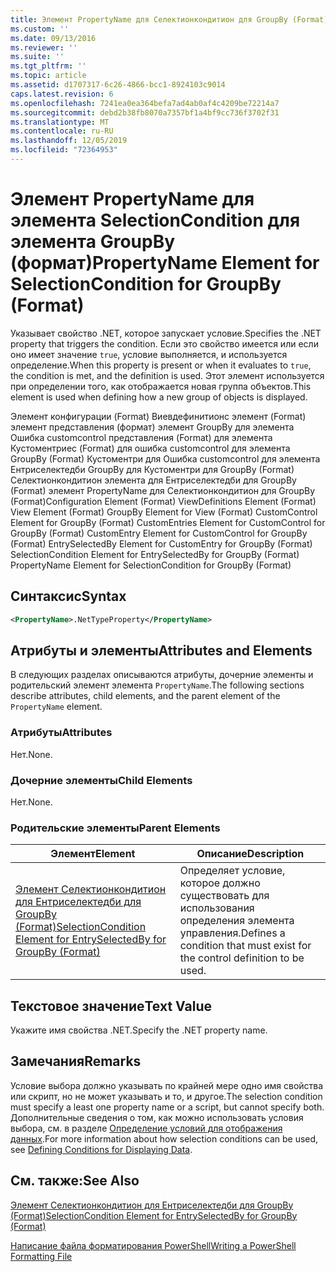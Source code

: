 ```yaml
---
title: Элемент PropertyName для Селектионкондитион для GroupBy (Format) | Документация Майкрософт
ms.custom: ''
ms.date: 09/13/2016
ms.reviewer: ''
ms.suite: ''
ms.tgt_pltfrm: ''
ms.topic: article
ms.assetid: d1707317-6c26-4866-bcc1-8924103c9014
caps.latest.revision: 6
ms.openlocfilehash: 7241ea0ea364befa7ad4ab0af4c4209be72214a7
ms.sourcegitcommit: debd2b38fb8070a7357bf1a4bf9cc736f3702f31
ms.translationtype: MT
ms.contentlocale: ru-RU
ms.lasthandoff: 12/05/2019
ms.locfileid: "72364953"
---
```

# <a name="propertyname-element-for-selectioncondition-for-groupby-format"></a><span data-ttu-id="a40bf-102">Элемент PropertyName для элемента SelectionCondition для элемента GroupBy (формат)</span><span class="sxs-lookup"><span data-stu-id="a40bf-102">PropertyName Element for SelectionCondition for GroupBy (Format)</span></span>

<span data-ttu-id="a40bf-103">Указывает свойство .NET, которое запускает условие.</span><span class="sxs-lookup"><span data-stu-id="a40bf-103">Specifies the .NET property that triggers the condition.</span></span> <span data-ttu-id="a40bf-104">Если это свойство имеется или если оно имеет значение `true`, условие выполняется, и используется определение.</span><span class="sxs-lookup"><span data-stu-id="a40bf-104">When this property is present or when it evaluates to `true`, the condition is met, and the definition is used.</span></span> <span data-ttu-id="a40bf-105">Этот элемент используется при определении того, как отображается новая группа объектов.</span><span class="sxs-lookup"><span data-stu-id="a40bf-105">This element is used when defining how a new group of objects is displayed.</span></span>

<span data-ttu-id="a40bf-106">Элемент конфигурации (Format) Виевдефинитионс элемент (Format) элемент представления (формат) элемент GroupBy для элемента Ошибка customcontrol представления (Format) для элемента Кустоментриес (Format) для ошибка customcontrol для элемента GroupBy (Format) Кустоментри для Ошибка customcontrol для элемента Ентриселектедби GroupBy для Кустоментри для GroupBy (Format) Селектионкондитион элемента для Ентриселектедби для GroupBy (Format) элемент PropertyName для Селектионкондитион для GroupBy (Format)</span><span class="sxs-lookup"><span data-stu-id="a40bf-106">Configuration Element (Format) ViewDefinitions Element (Format) View Element (Format) GroupBy Element for View (Format) CustomControl Element for GroupBy (Format) CustomEntries Element for CustomControl for GroupBy (Format) CustomEntry Element for CustomControl for GroupBy (Format) EntrySelectedBy Element for CustomEntry for GroupBy (Format) SelectionCondition Element for EntrySelectedBy for GroupBy (Format) PropertyName Element for SelectionCondition for GroupBy (Format)</span></span>

## <a name="syntax"></a><span data-ttu-id="a40bf-107">Синтаксис</span><span class="sxs-lookup"><span data-stu-id="a40bf-107">Syntax</span></span>

```xml
<PropertyName>.NetTypeProperty</PropertyName>
```

## <a name="attributes-and-elements"></a><span data-ttu-id="a40bf-108">Атрибуты и элементы</span><span class="sxs-lookup"><span data-stu-id="a40bf-108">Attributes and Elements</span></span>

<span data-ttu-id="a40bf-109">В следующих разделах описываются атрибуты, дочерние элементы и родительский элемент элемента `PropertyName`.</span><span class="sxs-lookup"><span data-stu-id="a40bf-109">The following sections describe attributes, child elements, and the parent element of the `PropertyName` element.</span></span>

### <a name="attributes"></a><span data-ttu-id="a40bf-110">Атрибуты</span><span class="sxs-lookup"><span data-stu-id="a40bf-110">Attributes</span></span>

<span data-ttu-id="a40bf-111">Нет.</span><span class="sxs-lookup"><span data-stu-id="a40bf-111">None.</span></span>

### <a name="child-elements"></a><span data-ttu-id="a40bf-112">Дочерние элементы</span><span class="sxs-lookup"><span data-stu-id="a40bf-112">Child Elements</span></span>

<span data-ttu-id="a40bf-113">Нет.</span><span class="sxs-lookup"><span data-stu-id="a40bf-113">None.</span></span>

### <a name="parent-elements"></a><span data-ttu-id="a40bf-114">Родительские элементы</span><span class="sxs-lookup"><span data-stu-id="a40bf-114">Parent Elements</span></span>

|<span data-ttu-id="a40bf-115">Элемент</span><span class="sxs-lookup"><span data-stu-id="a40bf-115">Element</span></span>|<span data-ttu-id="a40bf-116">Описание</span><span class="sxs-lookup"><span data-stu-id="a40bf-116">Description</span></span>|
|-------------|-----------------|
|[<span data-ttu-id="a40bf-117">Элемент Селектионкондитион для Ентриселектедби для GroupBy (Format)</span><span class="sxs-lookup"><span data-stu-id="a40bf-117">SelectionCondition Element for EntrySelectedBy for GroupBy (Format)</span></span>](./selectioncondition-element-for-entryselectedby-for-groupby-format.md)|<span data-ttu-id="a40bf-118">Определяет условие, которое должно существовать для использования определения элемента управления.</span><span class="sxs-lookup"><span data-stu-id="a40bf-118">Defines a condition that must exist for the control definition to be used.</span></span>|

## <a name="text-value"></a><span data-ttu-id="a40bf-119">Текстовое значение</span><span class="sxs-lookup"><span data-stu-id="a40bf-119">Text Value</span></span>

<span data-ttu-id="a40bf-120">Укажите имя свойства .NET.</span><span class="sxs-lookup"><span data-stu-id="a40bf-120">Specify the .NET property name.</span></span>

## <a name="remarks"></a><span data-ttu-id="a40bf-121">Замечания</span><span class="sxs-lookup"><span data-stu-id="a40bf-121">Remarks</span></span>

<span data-ttu-id="a40bf-122">Условие выбора должно указывать по крайней мере одно имя свойства или скрипт, но не может указывать и то, и другое.</span><span class="sxs-lookup"><span data-stu-id="a40bf-122">The selection condition must specify a least one property name or a script, but cannot specify both.</span></span> <span data-ttu-id="a40bf-123">Дополнительные сведения о том, как можно использовать условия выбора, см. в разделе [Определение условий для отображения данных](./defining-conditions-for-displaying-data.md).</span><span class="sxs-lookup"><span data-stu-id="a40bf-123">For more information about how selection conditions can be used, see [Defining Conditions for Displaying Data](./defining-conditions-for-displaying-data.md).</span></span>

## <a name="see-also"></a><span data-ttu-id="a40bf-124">См. также:</span><span class="sxs-lookup"><span data-stu-id="a40bf-124">See Also</span></span>

[<span data-ttu-id="a40bf-125">Элемент Селектионкондитион для Ентриселектедби для GroupBy (Format)</span><span class="sxs-lookup"><span data-stu-id="a40bf-125">SelectionCondition Element for EntrySelectedBy for GroupBy (Format)</span></span>](./selectioncondition-element-for-entryselectedby-for-groupby-format.md)

[<span data-ttu-id="a40bf-126">Написание файла форматирования PowerShell</span><span class="sxs-lookup"><span data-stu-id="a40bf-126">Writing a PowerShell Formatting File</span></span>](./writing-a-powershell-formatting-file.md)
